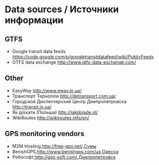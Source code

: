 Data sources / Источники информации
============

GTFS
----

* Google transit data feeds https://code.google.com/p/googletransitdatafeed/wiki/PublicFeeds
* GTFS data exchange http://www.gtfs-data-exchange.com/


Other
-----

* EasyWay http://www.eway.in.ua/
* Транспорт Тернопіля http://detransport.com.ua/
* Городской Диспетчерский Центр Днепропетровска http://transit.in.ua/
* Як доїхати (Польша) http://jakdojade.pl/
* WikiRoutes http://wikiroutes.info/en/


GPS monitoring vendors
---

*  M2M Hosting,http://free-gps.net/,Сумы
*  BenishGPS,http://www.benishgps.com/ua,Одесса
*  Робософт,http://gps-soft.com/,Днепропетровск
